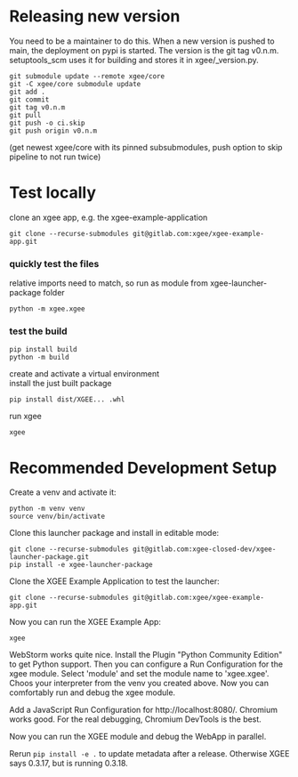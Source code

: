 # Releasing new version
You need to be a maintainer to do this. When a new version is pushed to main, the deployment on pypi is started. 
The version is the git tag v0.n.m. setuptools_scm uses it for building and stores it in xgee/_version.py.
```
git submodule update --remote xgee/core
git -C xgee/core submodule update
git add .
git commit
git tag v0.n.m
git pull
git push -o ci.skip
git push origin v0.n.m
```
(get newest xgee/core with its pinned subsubmodules, push option to skip pipeline to not run twice)

# Test locally
clone an xgee app, e.g. the xgee-example-application
```
git clone --recurse-submodules git@gitlab.com:xgee/xgee-example-app.git
```

### quickly test the files
relative imports need to match, so run as module from xgee-launcher-package folder
```
python -m xgee.xgee
```

### test the build

```
pip install build 
python -m build
```
create and activate a virtual environment  
install the just built package
```
pip install dist/XGEE... .whl
```
run xgee
```
xgee
```

# Recommended Development Setup
Create a venv and activate it:
```
python -m venv venv
source venv/bin/activate
```
Clone this launcher package and install in editable mode:
```
git clone --recurse-submodules git@gitlab.com:xgee-closed-dev/xgee-launcher-package.git
pip install -e xgee-launcher-package
```
Clone the XGEE Example Application to test the launcher:
```
git clone --recurse-submodules git@gitlab.com:xgee/xgee-example-app.git
```
Now you can run the XGEE Example App:
```
xgee
```

WebStorm works quite nice. Install the Plugin "Python Community Edition" to get Python support.
Then you can configure a Run Configuration for the xgee module. Select 'module' and set the module name to 'xgee.xgee'.
Choos your interpreter from the venv you created above.
Now you can comfortably run and debug the xgee module.

Add a JavaScript Run Configuration for http://localhost:8080/. Chromium works good. For the real debugging, Chromium DevTools is the best.

Now you can run the XGEE module and debug the WebApp in parallel.  

Rerun `pip install -e .` to update metadata after a release. Otherwise XGEE says 0.3.17, but is running 0.3.18. 

